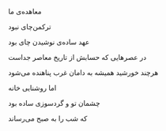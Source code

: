 معاهده‌ی ما

ترکمن‌چای نبود

عهد ساده‌ی نوشیدن چای بود

در عصرهایی که حسابش از تاریخ معاصر جداست

هرچند خورشید همیشه به دامان غرب پناهنده می‌شود

اما روشنایی خانه

چشمان تو و گردسوزی ساده بود

که شب را به صبح می‌رساند
